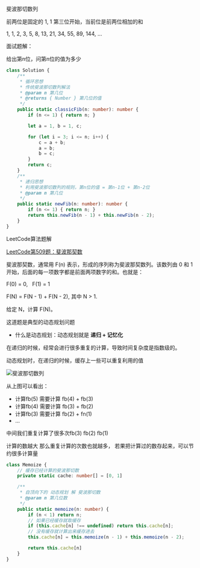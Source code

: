 斐波那切数列

前两位是固定的 1, 1
第三位开始，当前位是前两位相加的和

1, 1, 2, 3, 5, 8, 13, 21, 34, 55, 89, 144, ...

面试题解：

给出第n位，问第n位的值为多少

```ts
class Solution {
    /**
     * 循环思想
     * 传统斐波那切数列解法
     * @param n 第几位
     * @returns { Number } 第几位的值
     */
    public static classicFib(n: number): number {
        if (n <= 1) { return n; }

        let a = 1, b = 1, c;

        for (let i = 3; i <= n; i++) {
            c = a + b;
            a = b;
            b = c;
        }
        return c;
    }
    /**
     * 递归思想
     * 利用斐波那切数列的规则，第n位的值 = 第n-1位 + 第n-2位
     * @param n 第几位
     */
    public static newFib(n: number): number {
        if (n <= 1) { return n; }
        return this.newFib(n - 1) + this.newFib(n - 2);
    }
}
```

LeetCode算法题解

[LeetCode第509题：斐波那契数](https://leetcode-cn.com/problemsfibonacci-number/)

斐波那契数，通常用 F(n) 表示，形成的序列称为斐波那契数列。该数列由 0 和 1 开始，后面的每一项数字都是前面两项数字的和。也就是：

F(0) = 0,   F(1) = 1

F(N) = F(N - 1) + F(N - 2), 其中 N > 1.

给定 N，计算 F(N)。

这道题是典型的动态规划问题
- 什么是动态规划：动态规划就是 **递归 + 记忆化**

在递归的时候，经常会进行很多重复的计算，导致时间复杂度是指数级的。

动态规划时，在递归的时候，缓存上一些可以重复利用的值

![斐波那切数列](https://wx4.sinaimg.cn/mw690/005QwFx4gy1g9wahsq744j30st0frgmz.jpg)

从上图可以看出：

- 计算fb(5) 需要计算 fb(4) + fb(3)
- 计算fb(4) 需要计算 fb(3) + fb(2)
- 计算fb(3) 需要计算 fb(2) + fn(1)
- ...

中间我们重复计算了很多次fb(3) fb(2) fb(1)

计算的数越大 那么重复计算的次数也就越多， 若果把计算过的数存起来，可以节约很多计算量

```ts
class Memoize {
    // 缓存已经计算的斐波那切数
    private static cache: number[] = [0, 1]

    /**
     * 自顶向下的 动态规划 解 斐波那切数
     * @param n 第几位数
     */
    public static memoize(n: number) {
        if (n < 1) return n;
        // 如果已经缓存就取缓存
        if (this.cache[n] !== undefined) return this.cache[n];
        // 没有缓存就计算出来缓存进去
        this.cache[n] = this.memoize(n - 1) + this.memoize(n - 2);

        return this.cache[n]
    }
}
```


